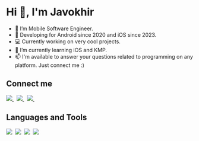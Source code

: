 # Hi 👋, I'm Javokhir

- 📱 I’m Mobile Software Engineer.
- 🤯 Developing for Android since 2020 and iOS since 2023.
- 💻 Currently working on very cool projects.
- 🌱 I’m currently learning iOS and KMP.
- 📫 I'm available to answer your questions related to programming on any platform. Just connect me :)

## Connect me

<a href="https://www.linkedin.com/in/sjavokhir/">
  <img src="https://img.shields.io/badge/linkedin-%230077B5.svg?&style=for-the-badge&logo=linkedin&logoColor=white" />
</a>&nbsp;
<a href="mailto:javokhirdev@gmail.com">
  <img src="https://img.shields.io/badge/gmail-D14836?style=for-the-badge&logo=gmail&logoColor=white" />
</a>&nbsp;
<a href="https://telegram.me/sjavokhir">
  <img src="https://img.shields.io/badge/telegram-1DA1F2?style=for-the-badge&logo=telegram&logoColor=white" />    
</a>&nbsp;

## Languages and Tools
<img  src="https://img.shields.io/badge/Android-4CAF50?style=for-the-badge&logo=android&logoColor=white">&nbsp;
<img  src="https://img.shields.io/badge/Kotlin-8382E3?style=for-the-badge&logo=kotlin&logoColor=white">&nbsp;
<img  src="https://img.shields.io/badge/iOS-727272?style=for-the-badge&logo=ios&logoColor=white">&nbsp;
<img  src="https://img.shields.io/badge/Swift-DE5D43?style=for-the-badge&logo=swift&logoColor=white">&nbsp;

<!-- ## GitHub stats

<img src="https://github-readme-stats.vercel.app/api?username=javokhirsavriev&count_private=true&show_icons=true&theme=tokyonight" />&nbsp;
<img src="https://github-readme-streak-stats.herokuapp.com/?user=javokhirsavriev&theme=tokyonight" />&nbsp;
<img src="https://github-readme-stats.vercel.app/api/top-langs/?username=javokhirsavriev&layout=compact&theme=tokyonight&langs_count=10&hide=html,purebasic,scss,css" /> -->

<!---
JSavriev/JSavriev is a ✨ special ✨ repository because its `README.md` (this file) appears on your GitHub profile.
You can click the Preview link to take a look at your changes.
--->
